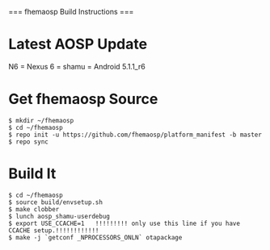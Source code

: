
=== fhemaosp Build Instructions ===

# Latest AOSP Update

N6 = Nexus 6 =   shamu  = Android 5.1.1_r6

# Get fhemaosp Source

	$ mkdir ~/fhemaosp
	$ cd ~/fhemaosp
	$ repo init -u https://github.com/fhemaosp/platform_manifest -b master
	$ repo sync
	
# Build It

	$ cd ~/fhemaosp
	$ source build/envsetup.sh
	$ make clobber
	$ lunch aosp_shamu-userdebug
	$ export USE_CCACHE=1   !!!!!!!!! only use this line if you have CCACHE setup.!!!!!!!!!!!!
	$ make -j `getconf _NPROCESSORS_ONLN` otapackage

